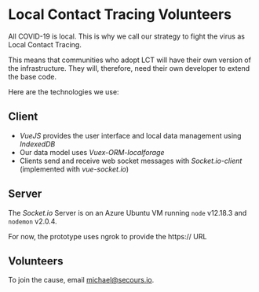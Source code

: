 # Local Contact Tracing Volunteers

All COVID-19 is local. This is why we call our strategy to fight the virus as Local Contact Tracing.

This means that communities who adopt LCT will have their own version of the infrastructure. They will, therefore, need their own developer to extend the base code.

Here are the technologies we use:

## Client

- _VueJS_ provides the user interface and local data management using _IndexedDB_
- Our data model uses _Vuex-ORM-localforage_
- Clients send and receive web socket messages with _Socket.io-client_ (implemented with _vue-socket.io_)

## Server

The _Socket.io_ Server is on an Azure Ubuntu VM running `node` v12.18.3 and `nodemon` v2.0.4.

For now, the prototype uses ngrok to provide the https:// URL

## Volunteers

To join the cause, email [michael@secours.io](mailto://michael@secours.io).
